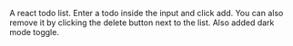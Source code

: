 A react todo list. 
Enter a todo inside the input and click add.
You can also remove it by clicking the delete button next to the list.
Also added dark mode toggle.
